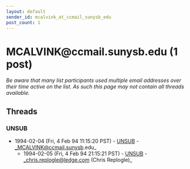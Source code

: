 ```yaml
---
layout: default
sender_id: mcalvink_at_ccmail_sunysb_edu
post_count: 1
---
```


# MCALVINK<span>@</span>ccmail.sunysb.edu (1 post)

_Be aware that many list participants used multiple email addresses over their time active on the list. As such this page may not contain all threads available._

## Threads

### UNSUB
+ 1994-02-04 (Fri, 4 Feb 94 11:15:20 PST) - [UNSUB](/archive/1994/02/79ec175789d9c9a68a918712af262043e20950996220daffcae9cab789e1f52b) - _MCALVINK@ccmail.sunysb.edu_
  + 1994-02-05 (Fri, 4 Feb 94 21:15:21 PST) - [UNSUB](/archive/1994/02/0cf212e06bbba836222d4104ef759664d3aa9f717ce284f4af02489a93271924) - _chris.replogle@ledge.com (Chris Replogle)_

